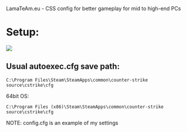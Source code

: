 LamaTeAm.eu - CSS config for better gameplay for mid to high-end PCs

# Setup:

![](http://i.imgur.com/oVbSqHs.gif)

## Usual **autoexec.cfg** save path:

`C:\Program Files\Steam\SteamApps\common\counter-strike source\cstrike\cfg`

 64bit OS:
 
`C:\Program Files (x86)\Steam\SteamApps\common\counter-strike source\cstrike\cfg`

NOTE: config.cfg is an example of my settings

